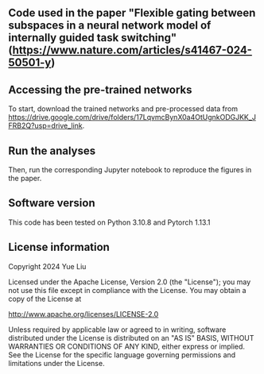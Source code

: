 ## Code used in the paper "Flexible gating between subspaces in a neural network model of internally guided task switching" (https://www.nature.com/articles/s41467-024-50501-y)

## Accessing the pre-trained networks
To start, download the trained networks and pre-processed data from https://drive.google.com/drive/folders/17LqvmcBynX0a4OtUgnkODGJKK_JFRB2Q?usp=drive_link.
## Run the analyses
Then, run the corresponding Jupyter notebook to reproduce the figures in the paper.
## Software version
This code has been tested on Python 3.10.8 and Pytorch 1.13.1
## License information
Copyright 2024 Yue Liu

Licensed under the Apache License, Version 2.0 (the "License");
you may not use this file except in compliance with the License.
You may obtain a copy of the License at

 http://www.apache.org/licenses/LICENSE-2.0

Unless required by applicable law or agreed to in writing, software
distributed under the License is distributed on an "AS IS" BASIS,
WITHOUT WARRANTIES OR CONDITIONS OF ANY KIND, either express or implied.
See the License for the specific language governing permissions and
limitations under the License.
